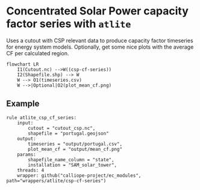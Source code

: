 # Concentrated Solar Power capacity factor series with `atlite`

Uses a cutout with CSP relevant data to produce capacity factor timeseries for energy system models.
Optionally, get some nice plots with the average CF per calculated region.

```mermaid
flowchart LR
    I1(Cutout.nc) -->W((csp-cf-series))
    I2(Shapefile.shp) --> W
    W --> O1(timeseries.csv)
    W -->|Optional|O2(plot_mean_cf.png)
```

## Example

```snakemake
rule atlite_csp_cf_series:
    input:
        cutout = "cutout_csp.nc",
        shapefile = "portugal.geojson"
    output:
        timeseries = "output/portugal.csv",
        plot_mean_cf = "output/mean_cf.png"
    params:
        shapefile_name_column = "state",
        installation = "SAM_solar_tower",
    threads: 4
    wrapper: github("calliope-project/ec_modules", path="wrappers/atlite/csp-cf-series")
```

